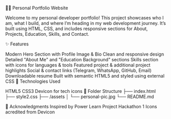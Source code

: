 🧑‍💻 Personal Portfolio Website

Welcome to my personal developer portfolio!
This project showcases who I am, what I build, and where I’m heading in my web development journey. It’s built using HTML, CSS, and includes responsive sections for About, Projects, Education, Skills, and Contact.

✨ Features

Modern Hero Section with Profile Image & Bio
Clean and responsive design
Detailed "About Me" and "Education Background" sections
Skills section with icons for languages & tools
Featured project & additional project highlights
Social & contact links (Telegram, WhatsApp, GitHub, Email)
Downloadable resume
Built with semantic HTML5 and styled using external CSS
🧠 Technologies Used

HTML5
CSS3
Devicon for tech icons
🧩 Folder Structure ├── index.html ├── style2.css ├── /assets │ └── personal-pic.jpg └── README.md

🙏 Acknowledgments Inspired by Power Learn Project Hackathon 1 Icons acredited from Devicon
